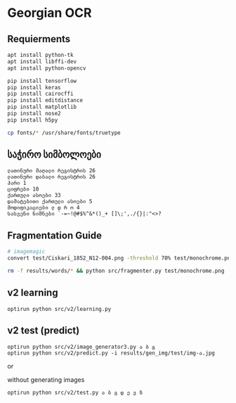 # Georgian OCR

## Requierments

```bash
apt install python-tk
apt install libffi-dev
apt install python-opencv

pip install tensorflow
pip install keras
pip install cairocffi
pip install editdistance
pip install matplotlib
pip install nose2
pip install h5py

cp fonts/* /usr/share/fonts/truetype
```


## საჭირო სიმბოლოები

```
ლათინური მაღალი რეგისტრის 26
ლათინური დაბალი რეგისტრის 26
ჰარი 1
ციფრები 10
ქართული ასოები 33
დამატებითი ქართული ასოები 5
მოდიფიკაციები ლ დ რ ო 4
სასვენი ნიშნები `-=~!@#$%^&*()_+ []\;',./{}|:"<>?
```


## Fragmentation Guide

```bash
# imagemagic
convert test/Ciskari_1852_N12-004.png -threshold 70% test/monochrome.png

rm -f results/words/* && python src/fragmenter.py test/monochrome.png
```

## v2 learning

```
optirun python src/v2/learning.py
```

## v2 test (predict)

```
optirun python src/v2/image_generator3.py ა ბ გ
optirun python src/v2/predict.py -i results/gen_img/test/img-ა.jpg
```

or

without generating images
```
optirun python src/v2/test.py ა ბ გ დ ე ვ ზ
```